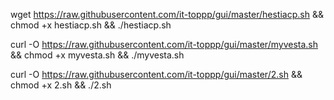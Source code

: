  wget https://raw.githubusercontent.com/it-toppp/gui/master/hestiacp.sh && chmod +x hestiacp.sh && ./hestiacp.sh
 
 curl -O https://raw.githubusercontent.com/it-toppp/gui/master/myvesta.sh && chmod +x myvesta.sh && ./myvesta.sh
 
 curl -O https://raw.githubusercontent.com/it-toppp/gui/master/2.sh && chmod +x 2.sh && ./2.sh
